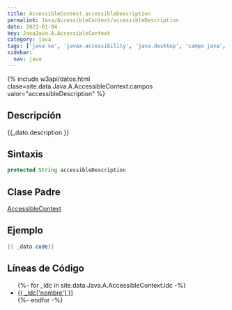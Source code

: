 ```yaml
---
title: AccessibleContext.accessibleDescription
permalink: Java/AccessibleContext/accessibleDescription
date: 2021-01-04
key: JavaJava.A.AccessibleContext
category: java
tags: ['java se', 'javax.accessibility', 'java.desktop', 'campo java', 'Java 1.0']
sidebar: 
  nav: java
---
```


{% include w3api/datos.html clase=site.data.Java.A.AccessibleContext.campos valor="accessibleDescription" %}

## Descripción
{{_dato.description }}

## Sintaxis
~~~java
protected String accessibleDescription
~~~

## Clase Padre
[AccessibleContext](/Java/AccessibleContext/)

## Ejemplo
~~~java
{{ _dato.code}}
~~~

## Líneas de Código
<ul>
{%- for _ldc in site.data.Java.A.AccessibleContext.ldc -%}
   <li>
       <a href="{{_ldc['url'] }}">{{ _ldc['nombre'] }}</a>
   </li>
{%- endfor -%}
</ul>
